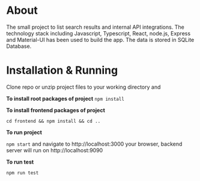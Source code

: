 # About

The small project to list search results and internal API integrations. The technology stack including Javascript, Typescript, React, node.js, Express and Material-UI has been used to build the app.
The data is stored in SQLite Database.

# Installation & Running

Clone repo or unzip project files to your working directory and

**To install root packages of project** `npm install`

**To install frontend packages of project**

`cd frontend && npm install && cd ..`

**To run project**

`npm start` and navigate to http://localhost:3000 your browser, backend server will run on http://localhost:9090

**To run test**

`npm run test`
